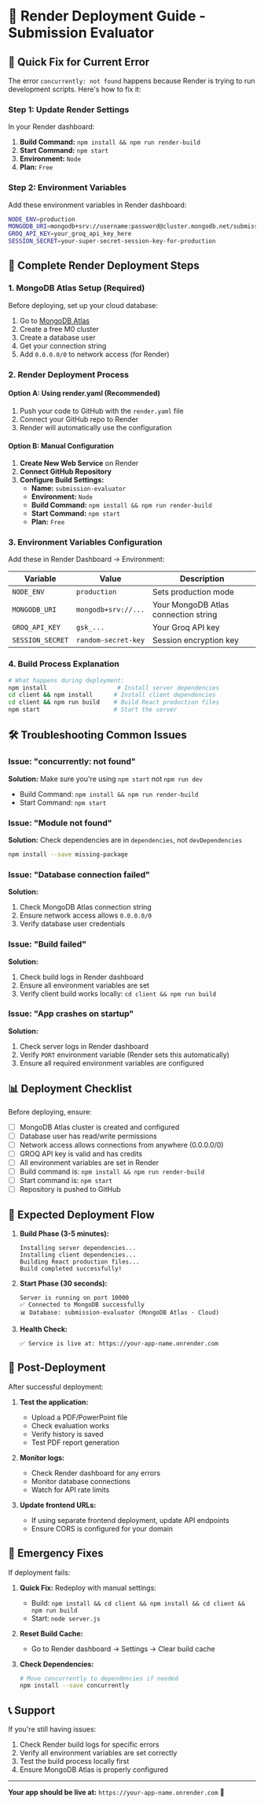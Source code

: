 # 🚀 Render Deployment Guide - Submission Evaluator

## 🎯 Quick Fix for Current Error

The error `concurrently: not found` happens because Render is trying to run development scripts. Here's how to fix it:

### Step 1: Update Render Settings
In your Render dashboard:

1. **Build Command:** `npm install && npm run render-build`
2. **Start Command:** `npm start`
3. **Environment:** `Node`
4. **Plan:** `Free`

### Step 2: Environment Variables
Add these environment variables in Render dashboard:

```bash
NODE_ENV=production
MONGODB_URI=mongodb+srv://username:password@cluster.mongodb.net/submission-evaluator
GROQ_API_KEY=your_groq_api_key_here
SESSION_SECRET=your-super-secret-session-key-for-production
```

## 🔧 Complete Render Deployment Steps

### 1. MongoDB Atlas Setup (Required)
Before deploying, set up your cloud database:

1. Go to [MongoDB Atlas](https://www.mongodb.com/atlas)
2. Create a free M0 cluster
3. Create a database user
4. Get your connection string
5. Add `0.0.0.0/0` to network access (for Render)

### 2. Render Deployment Process

#### Option A: Using render.yaml (Recommended)
1. Push your code to GitHub with the `render.yaml` file
2. Connect your GitHub repo to Render
3. Render will automatically use the configuration

#### Option B: Manual Configuration
1. **Create New Web Service** on Render
2. **Connect GitHub Repository**
3. **Configure Build Settings:**
   - **Name:** `submission-evaluator`
   - **Environment:** `Node`
   - **Build Command:** `npm install && npm run render-build`
   - **Start Command:** `npm start`
   - **Plan:** `Free`

### 3. Environment Variables Configuration

Add these in Render Dashboard → Environment:

| Variable | Value | Description |
|----------|-------|-------------|
| `NODE_ENV` | `production` | Sets production mode |
| `MONGODB_URI` | `mongodb+srv://...` | Your MongoDB Atlas connection string |
| `GROQ_API_KEY` | `gsk_...` | Your Groq API key |
| `SESSION_SECRET` | `random-secret-key` | Session encryption key |

### 4. Build Process Explanation

```bash
# What happens during deployment:
npm install                    # Install server dependencies
cd client && npm install      # Install client dependencies  
cd client && npm run build    # Build React production files
npm start                     # Start the server
```

## 🛠️ Troubleshooting Common Issues

### Issue: "concurrently: not found"
**Solution:** Make sure you're using `npm start` not `npm run dev`
- Build Command: `npm install && npm run render-build`
- Start Command: `npm start`

### Issue: "Module not found"
**Solution:** Check dependencies are in `dependencies`, not `devDependencies`
```bash
npm install --save missing-package
```

### Issue: "Database connection failed"
**Solution:** 
1. Check MongoDB Atlas connection string
2. Ensure network access allows `0.0.0.0/0`
3. Verify database user credentials

### Issue: "Build failed"
**Solution:**
1. Check build logs in Render dashboard
2. Ensure all environment variables are set
3. Verify client build works locally: `cd client && npm run build`

### Issue: "App crashes on startup"
**Solution:**
1. Check server logs in Render dashboard
2. Verify `PORT` environment variable (Render sets this automatically)
3. Ensure all required environment variables are configured

## 📊 Deployment Checklist

Before deploying, ensure:

- [ ] MongoDB Atlas cluster is created and configured
- [ ] Database user has read/write permissions
- [ ] Network access allows connections from anywhere (0.0.0.0/0)
- [ ] GROQ API key is valid and has credits
- [ ] All environment variables are set in Render
- [ ] Build command is: `npm install && npm run render-build`
- [ ] Start command is: `npm start`
- [ ] Repository is pushed to GitHub

## 🎯 Expected Deployment Flow

1. **Build Phase (3-5 minutes):**
   ```
   Installing server dependencies...
   Installing client dependencies...
   Building React production files...
   Build completed successfully!
   ```

2. **Start Phase (30 seconds):**
   ```
   Server is running on port 10000
   ✅ Connected to MongoDB successfully
   📊 Database: submission-evaluator (MongoDB Atlas - Cloud)
   ```

3. **Health Check:**
   ```
   ✅ Service is live at: https://your-app-name.onrender.com
   ```

## 🔗 Post-Deployment

After successful deployment:

1. **Test the application:**
   - Upload a PDF/PowerPoint file
   - Check evaluation works
   - Verify history is saved
   - Test PDF report generation

2. **Monitor logs:**
   - Check Render dashboard for any errors
   - Monitor database connections
   - Watch for API rate limits

3. **Update frontend URLs:**
   - If using separate frontend deployment, update API endpoints
   - Ensure CORS is configured for your domain

## 🚨 Emergency Fixes

If deployment fails:

1. **Quick Fix:** Redeploy with manual settings:
   - Build: `npm install && cd client && npm install && cd client && npm run build`
   - Start: `node server.js`

2. **Reset Build Cache:** 
   - Go to Render dashboard → Settings → Clear build cache

3. **Check Dependencies:**
   ```bash
   # Move concurrently to dependencies if needed
   npm install --save concurrently
   ```

## 📞 Support

If you're still having issues:
1. Check Render build logs for specific errors
2. Verify all environment variables are set correctly
3. Test the build process locally first
4. Ensure MongoDB Atlas is properly configured

---

**Your app should be live at:** `https://your-app-name.onrender.com` 🎉